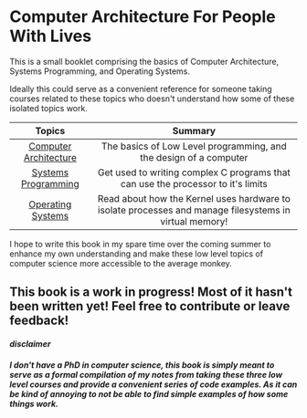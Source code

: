 # Computer Architecture For People With Lives

This is a small booklet comprising the basics of Computer Architecture, Systems Programming, and Operating Systems.

Ideally this could serve as a convenient reference for someone taking courses related to these topics who doesn't understand how some of these isolated topics work. 

|Topics          | Summary|
|:-------------: | :-----:|
| [Computer Architecture](https://github.com/DavidAwad/Computer-Architecture-for-People-with-Lives/blob/master/Computer-Architecture/Overview.md) | The basics of Low Level programming, and the design of a computer | 
| [Systems Programming](https://github.com/DavidAwad/Computer-Architecture-for-People-with-Lives/blob/master/Systems-Programming/Overview.md)  | Get used to writing complex C programs that can use the processor to it's limits |
| [Operating Systems](https://github.com/DavidAwad/Computer-Architecture-for-People-with-Lives/blob/master/Operating-Systems/Overview.md)  | Read about how the Kernel uses hardware to isolate processes and manage filesystems in virtual memory! |

I hope to write this book in my spare time over the coming summer to enhance my own understanding and make these low level topics of computer science more accessible to the average monkey.

## This book is a work in progress! Most of it hasn't been written yet! Feel free to contribute or leave feedback!  

#### *disclaimer*  

##### I don't have a PhD in computer science, this book is simply meant to serve as a formal compilation of my notes from taking these three low level courses and provide a convenient series of code examples. As it can be kind of  annoying to not be able to find simple examples of how some things work. 

